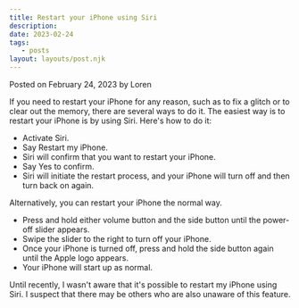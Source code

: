 ```yaml
---
title: Restart your iPhone using Siri
description:
date: 2023-02-24
tags:
   - posts
layout: layouts/post.njk
---
```


Posted on February 24, 2023 by Loren

If you need to restart your iPhone for any reason, such as to fix a glitch or to clear out the memory, there are several ways to do it. The easiest way is to restart your iPhone is by using Siri. Here's how to do it:

-  Activate Siri.
-  Say Restart my iPhone.
-  Siri will confirm that you want to restart your iPhone.
-  Say Yes to confirm.
-  Siri will initiate the restart process, and your iPhone will turn off and then turn back on again.

Alternatively, you can restart your iPhone the normal way.

-  Press and hold either volume button and the side button until the power-off slider appears.
-  Swipe the slider to the right to turn off your iPhone.
-  Once your iPhone is turned off, press and hold the side button again until the Apple logo appears.
-  Your iPhone will start up as normal.

Until recently, I wasn't aware that it's possible to restart my iPhone using Siri. I suspect that there may be others who are also unaware of this feature.
